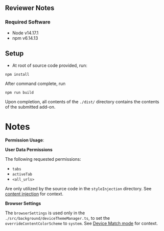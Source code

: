 ## Reviewer Notes

### Required Software

- Node v14.17.1
- npm v6.14.13

## Setup

- At root of source code provided, run:

```shell
npm install
```

After command complete, run

```shell
npm run build
```

Upon completion, all contents of the `./dist/` directory contains the contents of the submitted add-on.

# Notes

**Permission Usage**:

**User Data Permissions**

The following requested permissions:

- `tabs`
- `activeTab`
- `<all_urls>`

Are only utilized by the source code in the `styleInjection` directory.
See [content injection](https://github.com/doki-theme/doki-theme-firefox#content-injection) for context.

**Browser Settings**

The `browserSettings` is used only in the `./src/background/deviceThemeManager.ts`, to set the `overrideContentColorScheme` to `system`.
See [Device Match mode](https://github.com/doki-theme/doki-theme-firefox#device-match) for context.
